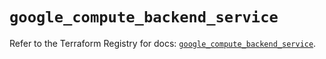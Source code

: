 # `google_compute_backend_service`

Refer to the Terraform Registry for docs: [`google_compute_backend_service`](https://registry.terraform.io/providers/hashicorp/google/6.19.0/docs/resources/compute_backend_service).
